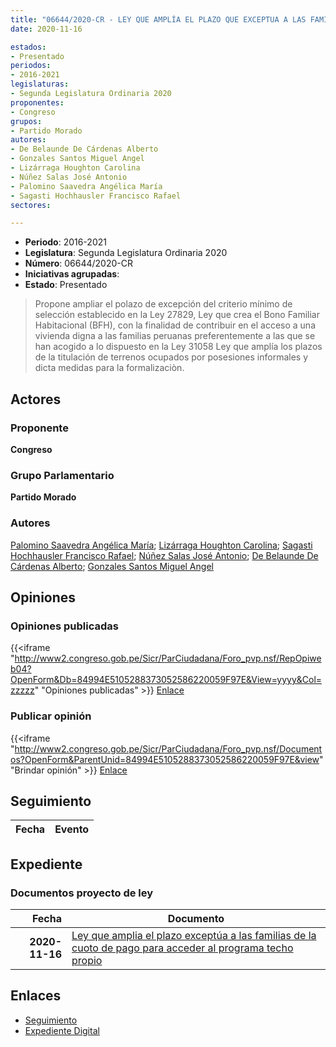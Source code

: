 ```yaml
---
title: "06644/2020-CR - LEY QUE AMPLÍA EL PLAZO QUE EXCEPTUA A LAS FAMILIAS DE LA CUOTA DE PAGO PARA ACCEDER AL PROGRAMA TECHO PROPIO"
date: 2020-11-16

estados:
- Presentado
periodos:
- 2016-2021
legislaturas:
- Segunda Legislatura Ordinaria 2020
proponentes:
- Congreso
grupos:
- Partido Morado
autores:
- De Belaunde De Cárdenas Alberto
- Gonzales Santos Miguel Angel
- Lizárraga Houghton Carolina
- Núñez Salas José Antonio
- Palomino Saavedra Angélica María
- Sagasti Hochhausler Francisco Rafael
sectores:

---
```

- **Periodo**: 2016-2021
- **Legislatura**: Segunda Legislatura Ordinaria 2020
- **Número**: 06644/2020-CR
- **Iniciativas agrupadas**: 
- **Estado**: Presentado

> Propone ampliar el polazo de excepción del criterio mínimo de selección establecido en la Ley 27829, Ley que crea el Bono Familiar Habitacional (BFH), con la finalidad de contribuir en el acceso a una vivienda digna a las familias peruanas preferentemente a las que se han acogido a lo dispuesto en la Ley 31058 Ley que amplía los plazos de la titulación de terrenos ocupados por posesiones informales y dicta medidas para la formalizaciòn.


## Actores

### Proponente

**Congreso**

### Grupo Parlamentario

**Partido Morado**

### Autores

[Palomino Saavedra Angélica María](mailto:mailto:apalomino@congreso.gob.pe); [Lizárraga Houghton Carolina](mailto:mailto:clizarraga@congreso.gob.pe); [Sagasti Hochhausler Francisco Rafael](mailto:mailto:fsagasti@congreso.gob.pe); [Núñez Salas José Antonio](mailto:mailto:jnunezs@congreso.gob.pe); [De Belaunde De Cárdenas Alberto](mailto:mailto:adebelaunde@congreso.gob.pe); [Gonzales Santos Miguel Angel](mailto:mailto:mgonzaless@congreso.gob.pe)

## Opiniones

### Opiniones publicadas

{{<iframe "http://www2.congreso.gob.pe/Sicr/ParCiudadana/Foro_pvp.nsf/RepOpiweb04?OpenForm&Db=84994E5105288373052586220059F97E&View=yyyy&Col=zzzzz" "Opiniones publicadas" >}}
[Enlace](http://www2.congreso.gob.pe/Sicr/ParCiudadana/Foro_pvp.nsf/RepOpiweb04?OpenForm&Db=84994E5105288373052586220059F97E&View=yyyy&Col=zzzzz)

### Publicar opinión

{{<iframe "http://www2.congreso.gob.pe/Sicr/ParCiudadana/Foro_pvp.nsf/Documentos?OpenForm&ParentUnid=84994E5105288373052586220059F97E&view" "Brindar opinión" >}}
[Enlace](http://www2.congreso.gob.pe/Sicr/ParCiudadana/Foro_pvp.nsf/Documentos?OpenForm&ParentUnid=84994E5105288373052586220059F97E&view)


## Seguimiento

| Fecha | Evento |
|------:|--------|


## Expediente

### Documentos proyecto de ley

| Fecha | Documento |
|------:|-----------|
| **2020-11-16** | [Ley que amplia el plazo exceptúa a las familias de la cuoto de pago para acceder al programa techo propio](https://leyes.congreso.gob.pe/Documentos/2016_2021/Proyectos_de_Ley_y_de_Resoluciones_Legislativas/PL0664420201116.pdf) |

## Enlaces

- [Seguimiento](http://www2.congreso.gob.pe/Sicr/TraDocEstProc/CLProLey2016.nsf/f7fff46988ca05b1052578e100829cc7/97792b2aa197773905258622007692a9?OpenDocument)
- [Expediente Digital](http://www2.congreso.gob.pe/Sicr/TraDocEstProc/Expvirt_2011.nsf/visbusqptramdoc1621/06644?opendocument)

